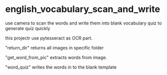 # english_vocabulary_scan_and_write
use camera to scan the words and write them into blank vocabulary quiz to generate quiz quickly

this projectr use pytesseract as OCR part.

"return_dir" returns all images in specific folder

"get_word_from_pic" extracts words from image.

"word_quiz" writes the words in to the blank template
